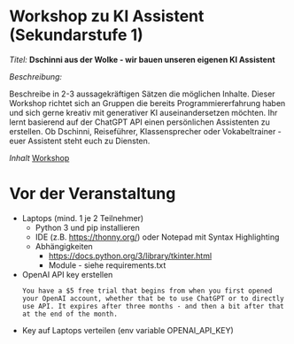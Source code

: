 # Workshop zu KI Assistent (Sekundarstufe 1)

_Titel:_ **Dschinni aus der Wolke - wir bauen unseren eigenen KI Assistent**

_Beschreibung:_

Beschreibe in 2-3 aussagekräftigen Sätzen die möglichen Inhalte. 
Dieser Workshop richtet sich an Gruppen die bereits Programmiererfahrung haben und sich gerne kreativ mit generativer KI auseinandersetzen möchten. Ihr lernt basierend auf der ChatGPT API einen persönlichen Assistenten zu erstellen. Ob Dschinni, Reiseführer, Klassensprecher oder Vokabeltrainer - euer Assistent steht euch zu Diensten.

_Inhalt_
[Workshop](workshop.md)

# Vor der Veranstaltung
 - Laptops (mind. 1 je 2 Teilnehmer)
   - Python 3 und pip installieren
   - IDE (z.B. https://thonny.org/) oder Notepad mit Syntax Highlighting
   - Abhängigkeiten
     - https://docs.python.org/3/library/tkinter.html
     - Module - siehe requirements.txt
 - OpenAI API key erstellen 
   <!--- TODO: Braucht man mehrere Keys? Mehrere OrgIDs?
     ein durchschnittliches Gespräch (3 Wünsche) verbraucht etwa 10.000 token
   -->
   ```
   You have a $5 free trial that begins from when you first opened your OpenAI account, whether that be to use ChatGPT or to directly use API. It expires after three months - and then a bit after that at the end of the month.
   ```
 - Key auf Laptops verteilen (env variable OPENAI_API_KEY)